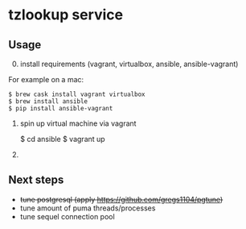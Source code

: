 # tzlookup service

## Usage

0. install requirements (vagrant, virtualbox, ansible, ansible-vagrant)

For example on a mac:

	$ brew cask install vagrant virtualbox
	$ brew install ansible
	$ pip install ansible-vagrant

1. spin up virtual machine via vagrant

	$ cd ansible
	$ vagrant up


2.

## Next steps

* ~~tune postgresql (apply https://github.com/gregs1104/pgtune)~~
* tune amount of puma threads/processes
* tune sequel connection pool
